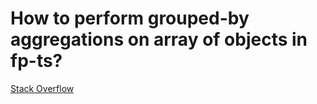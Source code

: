 # How to perform grouped-by aggregations on array of objects in fp-ts?

[Stack Overflow](https://stackoverflow.com/questions/71609122/how-to-perform-grouped-by-aggregations-on-array-of-objects-in-fp-ts)
